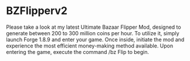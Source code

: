 # BZFlipperv2
Please take a look at my latest Ultimate Bazaar Flipper Mod, designed to generate between 200 to 300 million coins per hour. To utilize it, simply launch Forge 1.8.9 and enter your game. Once inside, initiate the mod and experience the most efficient money-making method available. Upon entering the game, execute the command /bz Flip to begin.
